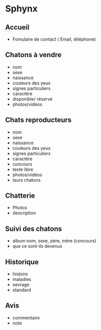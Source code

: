 # Sphynx
## Accueil
  * Fomulaire de contact ( Email, téléphone)
## Chatons à vendre
  * nom
  * sexe
  * naissance
  * couleurs des yeux
  * signes particuliers
  * caractère
  * disponible/ réservé
  * photos/vidéos
## Chats reproducteurs
  * nom
  * sexe
  * naissance
  * couleurs des yeux
  * signes particuliers
  * caractère
  * concours 
  * texte libre
  * photos/vidéos
  * leurs chatons
## Chatterie
  * Photos
  * description
## Suivi des chatons
  * album nom, sexe, père, mère (concours)
  * que ce sont-ils devenus
## Historique
  * histoire
  * maladies
  * sevrage
  * standard
## Avis
  * commentaire
  * note
